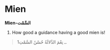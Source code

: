 Mien
====

**Mien-السَّمْت**

1. How good a guidance having a good mien is!

> 1ـ نِعْمَ الدَّلالَةُ حُسْنُ السَّمْتِ.


